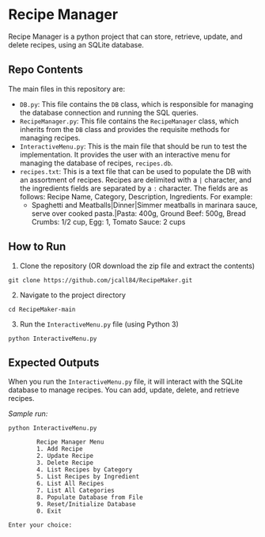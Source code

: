 # Recipe Manager

Recipe Manager is a python project that can store, retrieve, update, and delete recipes, using an SQLite database.

## Repo Contents

The main files in this repository are:

- `DB.py`: This file contains the `DB` class, which is responsible for managing the database connection and running the SQL queries.
- `RecipeManager.py`: This file contains the `RecipeManager` class, which inherits from the `DB` class and provides the requisite methods for managing recipes.
- `InteractiveMenu.py`: This is the main file that should be run to test the implementation. It provides the user with an interactive menu for managing the database of recipes, `recipes.db`.
- `recipes.txt`: This is a text file that can be used to populate the DB with an assortment of recipes. Recipes are delimited with a `|` character, and the ingredients fields are separated by a `:` character. The fields are as follows: Recipe Name, Category, Description, Ingredients. For example:
    - Spaghetti and Meatballs|Dinner|Simmer meatballs in marinara sauce, serve over cooked pasta.|Pasta: 400g, Ground Beef: 500g, Bread Crumbs: 1/2 cup, Egg: 1, Tomato Sauce: 2 cups


## How to Run

1. Clone the repository (OR download the zip file and extract the contents)
```
git clone https://github.com/jcall84/RecipeMaker.git
```
2. Navigate to the project directory
```
cd RecipeMaker-main
```
3. Run the `InteractiveMenu.py` file (using Python 3)
```
python InteractiveMenu.py
```

## Expected Outputs

When you run the `InteractiveMenu.py` file, it will interact with the SQLite database to manage recipes. You can add, update, delete, and retrieve recipes. 

*Sample run:*
```
python InteractiveMenu.py 

        Recipe Manager Menu
        1. Add Recipe
        2. Update Recipe
        3. Delete Recipe
        4. List Recipes by Category
        5. List Recipes by Ingredient
        6. List All Recipes
        7. List All Categories
        8. Populate Database from File
        9. Reset/Initialize Database
        0. Exit
        
Enter your choice: 
```
